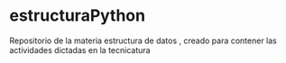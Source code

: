 # estructuraPython
Repositorio de la materia estructura de datos , creado para contener las actividades dictadas en la tecnicatura
